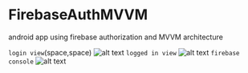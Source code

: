 # FirebaseAuthMVVM
android app using firebase authorization and MVVM architecture

```login view```(space,space)
![alt text](https://github.com/Pavan-kalyan-thota/FirebaseAuthMVVM/blob/master/Screenshot%20(19).png)
```logged in view```
![alt text](https://github.com/Pavan-kalyan-thota/FirebaseAuthMVVM/blob/master/Screenshot%20(20).png)
```firebase console```
![alt text](https://github.com/Pavan-kalyan-thota/FirebaseAuthMVVM/blob/master/Screenshot%20(21).png)
